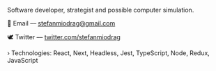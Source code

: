<p>Software developer, strategist and possible computer simulation.</p>

<p>📨 Email –– <a href="mailto:stefanmiodrag@gmail.com">stefanmiodrag@gmail.com</a></p>
<p>🕊 Twitter –– <a href="https://twitter.com/stefanmiodrag" target="_blank">twitter.com/stefanmiodrag</a></p>

<p>› Technologies: React, Next, Headless, Jest, TypeScript, Node, Redux, JavaScript</p>

